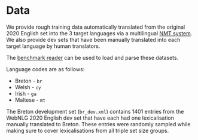 # Data

We provide rough training data automatically translated from the original 2020 English set into the 3 target languages via a multilingual [NMT system](https://github.com/bzhangGo/zero/tree/master/docs/multilingual_laln_lalt). We also provide dev sets that have been manually translated into each target language by human translators.

The [benchmark reader](../utils) can be used to load and parse these datasets.

Language codes are as follows:
* Breton - `br`
* Welsh - `cy`
* Irish - `ga`
* Maltese - `mt`

The Breton development set (`br_dev.xml`) contains 1401 entries from the WebNLG 2020 English dev set that have each had one lexicalisation manually translated to Breton. These entries were randomly sampled while making sure to cover lexicalisations from all triple set size groups.
